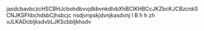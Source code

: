 jasdcbavbczcHSCBHJcbohdbvvjdkbvnkdlvbXhBClKHBCcJKZbcKJCBzcnkSCNJKSFhbchdsbCjhsbcjc 
nsdjvnpskjdvnjkasdvnj l B h h  zh vJLKADcbljksdvbLJKScbbljkhsdv
